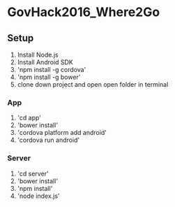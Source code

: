 # GovHack2016_Where2Go
## Setup
1. Install Node.js
2. Install Android SDK
3. 'npm install -g cordova'
4. 'npm install -g bower'
5. clone down project and open open folder in terminal

### App 
1. 'cd app'
2. 'bower install'
3. 'cordova platform add android'
4. 'cordova run android'

### Server
1. 'cd server'
2. 'bower install'
3. 'npm install'
4. 'node index.js'